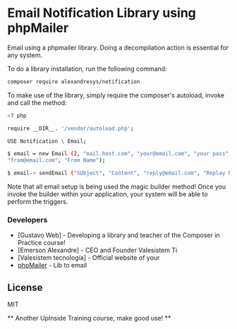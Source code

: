 
# Email Notification Library using phpMailer

Email using a phpmailer library. Doing a decompilation action is essential for any system.

To do a library installation, run the following command:

```sh
composer require alexandresys/notification
```

To make use of the library, simply require the composer's autoload, invoke and call the method:

```sh
<? php

require __DIR__. '/vendor/autoload.php';

USE Notification \ Email;

$ email = new Email (2, "mail.host.com", "your@email.com", "your pass", "secure smtp (tls / ssl)", "port (587)",
"from@email.com", "From Name");

$ email-> sendEmail ("SUbject", "Content", "reply@email.com", "Replay Name", "address@email.com", "Address Name");
```

Note that all email setup is being used the magic builder method! Once you invoke the builder within your application, your system will be able to perform the triggers.

### Developers
* [Gustavo Web] - Developing a library and teacher of the Composer in Practice course!
* [Emerson Alexandre] - CEO and Founder Valesistem Ti
* [Valesistem tecnologia] - Official website of your
* [phpMailer] - Lib to email

License
----

MIT

** Another UpInside Training course, make good use! **

[//]: #
[Enerson Alexandre]: <mailto: alexandresys@hotmail.com>
[Andrezza B Garcia]: <mailto: andrezza_luna@hotmail.com.com>
[Valesistem Ti]: <https://www.valesistem.com.br>
[phpMailer]: <https://github.com/PHPMailer/PHPMailer>
